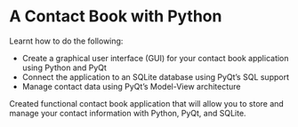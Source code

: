 # A Contact Book with Python

Learnt how to do the following:
* Create a graphical user interface (GUI) for your contact book application using Python and PyQt
* Connect the application to an SQLite database using PyQt’s SQL support
* Manage contact data using PyQt’s Model-View architecture

Created functional contact book application that will allow you to store and manage your contact information with Python, PyQt, and SQLite.
